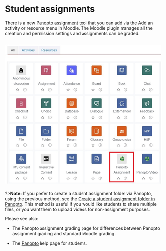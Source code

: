 # Student assignments

There is a new <a href="https://www.waikato.ac.nz/students/eresources/moodle/assignments/panopto-assignments/" target="_blank">Panopto assignment</a> tool that you can add via the Add an activity or resource menu in Moodle. The Moodle plugin manages all the creation and permission settings and assignments can be graded.

![](images/activitiesandresourcespicker_panoptoassignment.jpg)
---
?>**Note:** If you prefer to create a student assignment folder via Panopto, using the previous method, see the [Create a student assignment folder in Panopto](/CeTTL/eResources/Create-a-student-assignment-folder-in-Panopto). This method is useful if you would like students to share multiple files, or you want them to upload videos for non-assignment purposes.

Please see also: 

- The Panopto assignment grading page for differences between Panopto assignment grading and standard Moodle grading. 

- The [Panopto](https://www.waikato.ac.nz/students/teaching-and-learning/student/help-with-technology/panopto/) help page for students. 
